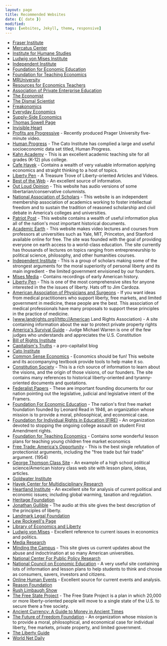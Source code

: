 ```yaml
---
layout: page
title: Recommended Websites
date: {{ date }}
modified:
tags: [websites, Jekyll, theme, responsive]
---
```


* [Fraser Institute](http://www.fraserinstitute.org/)
* [Mercatus Center](http://www.mercatus.org/)
* [Institute for Humane Studies](http://www.theihs.org/)
* [Ludwig von Mises Institute](http://www.mises.org/)
* [Independent Institute](http://www.independent.org/)
* [Foundation for Economic Education](http://www.fee.org/)
* [Foundation for Teaching Economics](http://www.fte.org/)
* [MRUniversity](http://mruniversity.com/)
* [Resources for Economics Teachers](http://www.econoclass.com/)
* [Association of Private Enterprise Education](http://www.apee.org/)
* [The Economist](http://www.economist.com/)
* [The Dismal Scientist](http://www.economy.com/)
* [Freakonomics](http://www.freakonomics.com/)
* [Everyday Economics](http://www.slate.com/authors.steven_e_landsburg.html)
* [Supply-Side Economics](http://www.laffercenter.com/)
* [Thomas Sowell Page](http://www.tsowell.com/)
* [Invisible Heart](http://www.invisibleheart.com/)
* [Profits are Progressive](https://www.youtube.com/watch?v=tdHwewUuXBg) - Recently produced Prager University five-minute video.
* [Human Progress](http://humanprogress.org/) -  The Cato Institute has complied a large and useful socioeconomic data set titled, Human Progress.
* [Kahn Academy](https://www.khanacademy.org/) -  This is an excellent academic teaching site for all grades (K-12) plus college.
* [Cafe Hayek](http://cafehayek.com/) -  Contains a wealth of very valuable information applying economics and straight thinking to a host of topics.
* [Liberty Pen](http://libertypenblog.blogspot.com) - A Treasure Trove of Liberty-oriented Articles and Videos.
* [Best of the Web](http://botw.org/top/Science/Social_Sciences/Economics/) -  An excellent source of information.
* [Out Loud Opinion](http://www.outloudopinion.com/) - This website has audio versions of some libertarian/conservative columnists.
* [National Association of Scholars](http://www.nas.org) - This website is an independent membership association of academics working to foster intellectual freedom and to sustain the tradition of reasoned scholarship and civil debate in America’s colleges and universities.
* [Patriot Post](http://www.patriotpost.us/) - This website contains a wealth of useful information plus all of the nation's most important historical documents.
* [Academic Earth](http://www.academicearth.org) - This website makes video lectures and courses from professors at universities such as Yale, MIT, Princeton, and Stanford available online for free. The site was founded with the goal of providing everyone on earth access to a world-class education.  The site currently has thousands of lectures on topics ranging from entrepreneurship to political science, philosophy, and other humanities courses.
* [Independent Institute](http://www.independent.org) - This is a group of scholars making some of the strongest arguments for the moral superiority of personal liberty and its main ingredient - the limited government envisioned by our founders.
* [Mises Media](http://mises.org/media.aspx?action=author&ID=299) - Contains recordings of early American history.
* [Liberty Pen](http://libertypenblog.blogspot.com/) - This is one of the most comprehensive sites for anyone interested in the the issues of liberty. Hats off to Jim Cardoza.
* [American Association of Physicians and Surgeons](http://www.aapsonline.org) - If you want ideas from medical practitioners who support liberty, free markets, and limited government in medicine, these people are the best. This association of medical professionals have many proposals to support these principles in the practice of medicine.
* [www.landrights.org](http://American Land Rights Association) - A site containing information about the war to protect private property rights
* [America's Survival Guide](http://www.americassurvivalguide.com) - Judge Michael Warren is one of the few judges who understands and
    appreciates the U.S. Constitution
* [Bill of Rights Institute](http://www.billofrightsinstitute.org)
* [Capitalism's Truths](http://truthaboutcapitalism.blogspot.com) - a pro-capitalist blog
* [Cato Institute](http://www.cato.org)
* [Common Sense Economics](http://www.commonsenseeconomics.com) - Economics should be fun! This website and its accompanying textbook provide tools to help make it so.
* [Constitution Society](http://www.constitution.org) - This is a rich source of information to learn about the visions, and the origin of those visions, of our founders. The site contains many references to historical liberty-oriented and tyranny-oriented documents and quotations.
* [Federalist Papers](http://www.constitution.org/fed/federa00.htm) - These are important founding documents for our nation pointing out the legislative, judicial and legislative intent of the Framers.
* [Foundation For Economic Education](http://www.fee.org) - The nation's first free market foundation founded by Leonard Read in 1946, an organization whose mission is to provide a moral, philosophical, and economical case.
* [Foundation for Individual Rights in Education (FIRE)](http://www.thefire.org) - An organization devoted to stopping the ongoing college assault on student First Amendment rights.
* [Foundation for Teaching Economics](http://www.fte.org) - Contains some wonderful lesson plans for teaching young children free market economics
* [Free Trade: America's Opportunity](http://oll.libertyfund.org/index.php?options=com_staticxt&staticfile+show.php?title=2038&layout=htm) - This is the best single refutation of protectionist arguments, including the &quot;free trade but fair trade&quot; argument. (1954)
* [George Thomson Class Site](http://teachweb.org) - An example of a high school political science/American history class web site with lesson plans, ideas, articles.
* [Goldwater Institute](http://www.goldwaterinstitute.org)
* [Hayek Center for Multidisciplinary Research](http://takinghayekseriously.wordpress.com/)
* [Heartland Institute](http://www.heartland.org) - An excellent site for analysis of current political and economic issues; including global warming, taxation and regulation.
* [Heritage Foundation](http://www.heritage.org)
* [Jonathan Gullible](http://www.jonathangullible.com/) - The audio at this site gives the best description of the principles of liberty.
* [Landmark Legal Foundation](http://www.landmarklegal.org)
* [Lew Rockwell's Page](http://www.lewrockwell.com)
* [Library of Economics and Liberty](http://www.econlib.org)
* [Ludwig von Mises](http://www.mises.org) - Excellent reference to current issues in economics and politics.
* [Media Research](http://www.mediaresearch.org)
* [Minding the Campus](http://mindingthecampus.com) - This site gives us current updates about the abuse and indoctrination at so many American universities.
* [National Center For Public Policy Research](http://www.nationalcenter.org)
* [National Council on Economic Education](http://www.economicsamerica.org) - A very useful site containing lots of information and lesson plans to help students to think and choose as consumers, savers, investors and citizens.
* [Online Human Events](http://www.humanevents.com/) - Excellent source for current events and analysis.
* [Reason Foundation](http://www.reason.org)
* [Rush Limbaugh Show](http://www.rushlimbaugh.com)
* [The Free State Project](http://www.freestateproject.org) - The Free State Project is a plan in which 20,000 or more liberty-oriented people will move to a single state of the U.S. to secure there a free society.
* [Ancient Currency: A Guide to Money in Ancient Times](http://www.comparecards.com/education/ancient-currency-a-guide-to-money-in-ancient-times)
* [The Future of Freedom Foundation](http://www.fff.org) - An organization whose mission is to provide a moral, philosophical, and economical case for individual liberty, free markets, private property, and limited government.
* [The Liberty Guide](http://www.LibertyGuide.com)
* [World Net Daily](http://www.worldnetdaily.com/)

